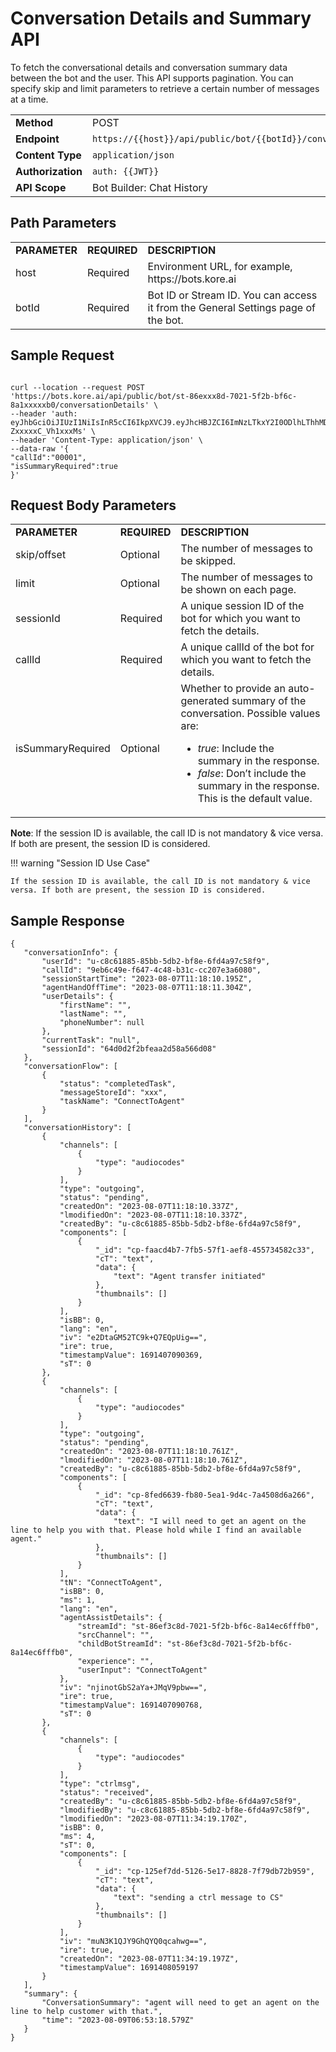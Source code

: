 # **Conversation Details and Summary API**

To fetch the conversational details and conversation summary data between the bot and the user. This API supports pagination. You can specify skip and limit parameters to retrieve a certain number of messages at a time.


<table>
  <tr>
   <td><strong>Method</strong>
   </td>
   <td>POST
   </td>
  </tr>
  <tr>
   <td><strong>Endpoint</strong>
   </td>
   <td><code>https://{{host}}/api/public/bot/{{botId}}/conversationDetails</code>
   </td>
  </tr>
  <tr>
   <td><strong>Content Type</strong>
   </td>
   <td><code>application/json</code>
   </td>
  </tr>
  <tr>
   <td><strong>Authorization</strong>
   </td>
   <td><code>auth: {{JWT}}</code>
   </td>
  </tr>
  <tr>
   <td><strong>API Scope</strong>
   </td>
   <td>Bot Builder: Chat History
   </td>
  </tr>
</table>



## Path Parameters


<table>
  <tr>
   <td><strong>PARAMETER</strong>
   </td>
   <td><strong>REQUIRED</strong>
   </td>
   <td><strong>DESCRIPTION</strong>
   </td>
  </tr>
  <tr>
   <td>host
   </td>
   <td>Required
   </td>
   <td>Environment URL, for example, https://bots.kore.ai
   </td>
  </tr>
  <tr>
   <td>botId
   </td>
   <td>Required
   </td>
   <td>Bot ID or Stream ID. You can access it from the General Settings page of the bot.
   </td>
  </tr>
</table>



## Sample Request


```

curl --location --request POST 'https://bots.kore.ai/api/public/bot/st-86exxx8d-7021-5f2b-bf6c-8a1xxxxxb0/conversationDetails' \
--header 'auth: eyJhbGciOiJIUzI1NiIsInR5cCI6IkpXVCJ9.eyJhcHBJZCI6ImNzLTkxY2I0ODlhLThhMDYxxxxxkZTUxYiJ9.uzxDMjnN1eP_HxhRZDoGf6P-ZxxxxxC_Vh1xxxMs' \
--header 'Content-Type: application/json' \
--data-raw '{
"callId":"00001",
"isSummaryRequired":true
}'

```



## Request Body Parameters


<table>
  <tr>
   <td><strong>PARAMETER</strong>
   </td>
   <td><strong>REQUIRED</strong>
   </td>
   <td><strong>DESCRIPTION</strong>
   </td>
  </tr>
  <tr>
   <td>skip/offset
   </td>
   <td>Optional
   </td>
   <td>The number of messages to be skipped.
   </td>
  </tr>
  <tr>
   <td>limit
   </td>
   <td>Optional
   </td>
   <td>The number of messages to be shown on each page.
   </td>
  </tr>
  <tr>
   <td>sessionId
   </td>
   <td>Required
   </td>
   <td>A unique session ID of the bot for which you want to fetch the details.
   </td>
  </tr>
  <tr>
   <td>callId                
   </td>
   <td>Required
   </td>
   <td>A unique callId of the bot for which you want to fetch the details.
   </td>
  </tr>
  <tr>
   <td>isSummaryRequired
   </td>
   <td>Optional
   </td>
   <td>Whether to provide an auto-generated summary of the conversation. Possible values are:
<ul>

<li><em>true</em>: Include the summary in the response.

<li><em>false</em>: Don’t include the summary in the response. This is the default value.
</li>
</ul>
   </td>
  </tr>
</table>


<b>Note</b>: If the session ID is available, the call ID is not mandatory & vice versa. If both are present, the session ID is considered.

!!! warning "Session ID Use Case"

    If the session ID is available, the call ID is not mandatory & vice versa. If both are present, the session ID is considered.

## Sample Response


```
{
   "conversationInfo": {
       "userId": "u-c8c61885-85bb-5db2-bf8e-6fd4a97c58f9",
       "callId": "9eb6c49e-f647-4c48-b31c-cc207e3a6080",
       "sessionStartTime": "2023-08-07T11:18:10.195Z",
       "agentHandOffTime": "2023-08-07T11:18:11.304Z",
       "userDetails": {
           "firstName": "",
           "lastName": "",
           "phoneNumber": null
       },
       "currentTask": "null",
       "sessionId": "64d0d2f2bfeaa2d58a566d08"
   },
   "conversationFlow": [
       {
           "status": "completedTask",
           "messageStoreId": "xxx",
           "taskName": "ConnectToAgent"
       }
   ],
   "conversationHistory": [
       {
           "channels": [
               {
                   "type": "audiocodes"
               }
           ],
           "type": "outgoing",
           "status": "pending",
           "createdOn": "2023-08-07T11:18:10.337Z",
           "lmodifiedOn": "2023-08-07T11:18:10.337Z",
           "createdBy": "u-c8c61885-85bb-5db2-bf8e-6fd4a97c58f9",
           "components": [
               {
                   "_id": "cp-faacd4b7-7fb5-57f1-aef8-455734582c33",
                   "cT": "text",
                   "data": {
                       "text": "Agent transfer initiated"
                   },
                   "thumbnails": []
               }
           ],
           "isBB": 0,
           "lang": "en",
           "iv": "e2DtaGM52TC9k+Q7EQpUig==",
           "ire": true,
           "timestampValue": 1691407090369,
           "sT": 0
       },
       {
           "channels": [
               {
                   "type": "audiocodes"
               }
           ],
           "type": "outgoing",
           "status": "pending",
           "createdOn": "2023-08-07T11:18:10.761Z",
           "lmodifiedOn": "2023-08-07T11:18:10.761Z",
           "createdBy": "u-c8c61885-85bb-5db2-bf8e-6fd4a97c58f9",
           "components": [
               {
                   "_id": "cp-8fed6639-fb80-5ea1-9d4c-7a4508d6a266",
                   "cT": "text",
                   "data": {
                       "text": "I will need to get an agent on the line to help you with that. Please hold while I find an available agent."
                   },
                   "thumbnails": []
               }
           ],
           "tN": "ConnectToAgent",
           "isBB": 0,
           "ms": 1,
           "lang": "en",
           "agentAssistDetails": {
               "streamId": "st-86ef3c8d-7021-5f2b-bf6c-8a14ec6fffb0",
               "srcChannel": "",
               "childBotStreamId": "st-86ef3c8d-7021-5f2b-bf6c-8a14ec6fffb0",
               "experience": "",
               "userInput": "ConnectToAgent"
           },
           "iv": "njinotGbS2aYa+JMqV9pbw==",
           "ire": true,
           "timestampValue": 1691407090768,
           "sT": 0
       },
       {
           "channels": [
               {
                   "type": "audiocodes"
               }
           ],
           "type": "ctrlmsg",
           "status": "received",
           "createdBy": "u-c8c61885-85bb-5db2-bf8e-6fd4a97c58f9",
           "lmodifiedBy": "u-c8c61885-85bb-5db2-bf8e-6fd4a97c58f9",
           "lmodifiedOn": "2023-08-07T11:34:19.170Z",
           "isBB": 0,
           "ms": 4,
           "sT": 0,
           "components": [
               {
                   "_id": "cp-125ef7dd-5126-5e17-8828-7f79db72b959",
                   "cT": "text",
                   "data": {
                       "text": "sending a ctrl message to CS"
                   },
                   "thumbnails": []
               }
           ],
           "iv": "muN3K1QJY9GhQYQ0qcahwg==",
           "ire": true,
           "createdOn": "2023-08-07T11:34:19.197Z",
           "timestampValue": 1691408059197
       }
   ],
   "summary": {
       "ConversationSummary": "agent will need to get an agent on the line to help customer with that.",
       "time": "2023-08-09T06:53:18.579Z"
   }
}

```
